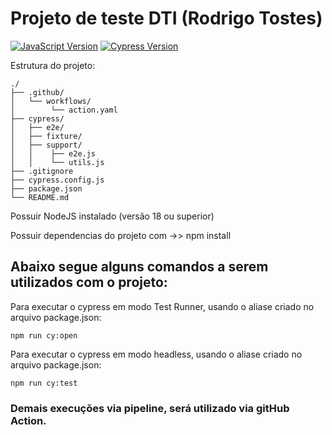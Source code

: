 [javascript-image]: https://img.shields.io/badge/javascript-red
[javascript-url]: https://developer.mozilla.org/en-US/docs/Web/JavaScript
[cypress-image]:https://img.shields.io/badge/cypress-10.9.0-beige
[cypress-url]:https://docs.cypress.io/guides/overview/why-cypress

# Projeto de teste DTI (Rodrigo Tostes)
[![JavaScript Version][javascript-image]][javascript-url]
[![Cypress Version][cypress-image]][cypress-url]

Estrutura do projeto:
```
./
├── .github/
│   └── workflows/
│        └── action.yaml
├── cypress/
│   ├── e2e/
│   ├── fixture/
│   ├── support/
│   │    ├── e2e.js
│   │    └── utils.js
├── .gitignore
├── cypress.config.js
├── package.json
└── README.md
```
Possuir NodeJS instalado (versão 18 ou superior)

Possuir dependencias do projeto com ->> npm install

## Abaixo segue alguns comandos a serem utilizados com o projeto:

Para executar o cypress em modo Test Runner, usando o aliase criado no arquivo package.json:
```
npm run cy:open
```

Para executar o cypress em modo headless, usando o aliase criado no arquivo package.json:
```
npm run cy:test
```
### Demais execuções via pipeline, será utilizado via gitHub Action.